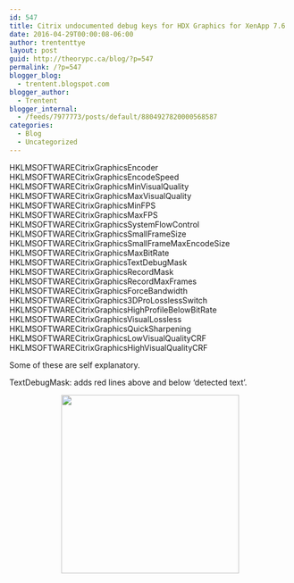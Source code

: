 ```yaml
---
id: 547
title: Citrix undocumented debug keys for HDX Graphics for XenApp 7.6
date: 2016-04-29T00:00:08-06:00
author: trententtye
layout: post
guid: http://theorypc.ca/blog/?p=547
permalink: /?p=547
blogger_blog:
  - trentent.blogspot.com
blogger_author:
  - Trentent
blogger_internal:
  - /feeds/7977773/posts/default/8804927820000568587
categories:
  - Blog
  - Uncategorized
---
```

HKLMSOFTWARECitrixGraphicsEncoder  
HKLMSOFTWARECitrixGraphicsEncodeSpeed  
HKLMSOFTWARECitrixGraphicsMinVisualQuality  
HKLMSOFTWARECitrixGraphicsMaxVisualQuality  
HKLMSOFTWARECitrixGraphicsMinFPS  
HKLMSOFTWARECitrixGraphicsMaxFPS  
HKLMSOFTWARECitrixGraphicsSystemFlowControl  
HKLMSOFTWARECitrixGraphicsSmallFrameSize  
HKLMSOFTWARECitrixGraphicsSmallFrameMaxEncodeSize  
HKLMSOFTWARECitrixGraphicsMaxBitRate  
HKLMSOFTWARECitrixGraphicsTextDebugMask  
HKLMSOFTWARECitrixGraphicsRecordMask  
HKLMSOFTWARECitrixGraphicsRecordMaxFrames  
HKLMSOFTWARECitrixGraphicsForceBandwidth  
HKLMSOFTWARECitrixGraphics3DProLosslessSwitch  
HKLMSOFTWARECitrixGraphicsHighProfileBelowBitRate  
HKLMSOFTWARECitrixGraphicsVisualLossless  
HKLMSOFTWARECitrixGraphicsQuickSharpening  
HKLMSOFTWARECitrixGraphicsLowVisualQualityCRF  
HKLMSOFTWARECitrixGraphicsHighVisualQualityCRF

Some of these are self explanatory.

TextDebugMask: adds red lines above and below &#8216;detected text&#8217;.

<div style="clear: both; text-align: center;">
  <a href="http://1.bp.blogspot.com/-rafqxWyFUxI/Vez3qBfeCOI/AAAAAAAABGM/XDet_kfE9Yk/s1600/TextDebugMask.PNG" style="margin-left: 1em; margin-right: 1em;"><img border="0" height="320" src="http://1.bp.blogspot.com/-rafqxWyFUxI/Vez3qBfeCOI/AAAAAAAABGM/XDet_kfE9Yk/s320/TextDebugMask.PNG" width="318" /></a>
</div>

<!-- AddThis Advanced Settings generic via filter on the_content -->

<!-- AddThis Share Buttons generic via filter on the_content -->